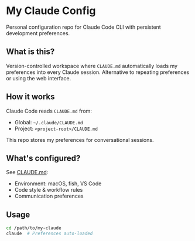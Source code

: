 # My Claude Config

Personal configuration repo for Claude Code CLI with persistent development preferences.

## What is this?

Version-controlled workspace where `CLAUDE.md` automatically loads my preferences into every Claude session. Alternative to repeating preferences or using the web interface.

## How it works

Claude Code reads `CLAUDE.md` from:
- Global: `~/.claude/CLAUDE.md`
- Project: `<project-root>/CLAUDE.md`

This repo stores my preferences for conversational sessions.

## What's configured?

See [CLAUDE.md](CLAUDE.md):
- Environment: macOS, fish, VS Code
- Code style & workflow rules
- Communication preferences

## Usage

```bash
cd /path/to/my-claude
claude  # Preferences auto-loaded
```